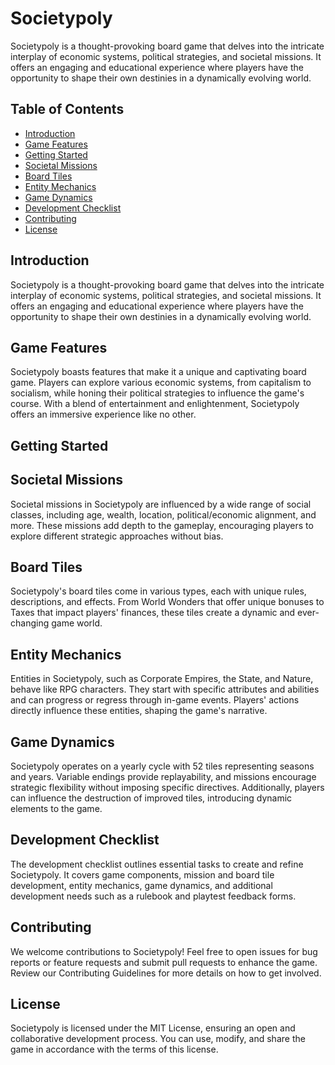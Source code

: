 
# Societypoly

Societypoly is a thought-provoking board game that delves into the intricate interplay of economic systems, political strategies, and societal missions. It offers an engaging and educational experience where players have the opportunity to shape their own destinies in a dynamically evolving world.

## Table of Contents

- [Introduction](#introduction)
- [Game Features](Gameplay.md)
- [Getting Started](#getting-started)
- [Societal Missions](#societal-missions)
- [Board Tiles](#board-tiles)
- [Entity Mechanics](#entity-mechanics)
- [Game Dynamics](#game-dynamics)
- [Development Checklist](#development-checklist)
- [Contributing](#contributing)
- [License](#license)

## Introduction

Societypoly is a thought-provoking board game that delves into the intricate interplay of economic systems, political strategies, and societal missions. It offers an engaging and educational experience where players have the opportunity to shape their own destinies in a dynamically evolving world.

## Game Features

Societypoly boasts features that make it a unique and captivating board game. Players can explore various economic systems, from capitalism to socialism, while honing their political strategies to influence the game's course. With a blend of entertainment and enlightenment, Societypoly offers an immersive experience like no other.

## Getting Started



## Societal Missions

Societal missions in Societypoly are influenced by a wide range of social classes, including age, wealth, location, political/economic alignment, and more. These missions add depth to the gameplay, encouraging players to explore different strategic approaches without bias.

## Board Tiles

Societypoly's board tiles come in various types, each with unique rules, descriptions, and effects. From World Wonders that offer unique bonuses to Taxes that impact players' finances, these tiles create a dynamic and ever-changing game world.

## Entity Mechanics

Entities in Societypoly, such as Corporate Empires, the State, and Nature, behave like RPG characters. They start with specific attributes and abilities and can progress or regress through in-game events. Players' actions directly influence these entities, shaping the game's narrative.

## Game Dynamics

Societypoly operates on a yearly cycle with 52 tiles representing seasons and years. Variable endings provide replayability, and missions encourage strategic flexibility without imposing specific directives. Additionally, players can influence the destruction of improved tiles, introducing dynamic elements to the game.

## Development Checklist

The development checklist outlines essential tasks to create and refine Societypoly. It covers game components, mission and board tile development, entity mechanics, game dynamics, and additional development needs such as a rulebook and playtest feedback forms.

## Contributing

We welcome contributions to Societypoly! Feel free to open issues for bug reports or feature requests and submit pull requests to enhance the game. Review our Contributing Guidelines for more details on how to get involved.

## License

Societypoly is licensed under the MIT License, ensuring an open and collaborative development process. You can use, modify, and share the game in accordance with the terms of this license.
<!--stackedit_data:
eyJoaXN0b3J5IjpbLTUzMTcwMTgyMiwtMTY3MDI0MjI3Ml19
-->